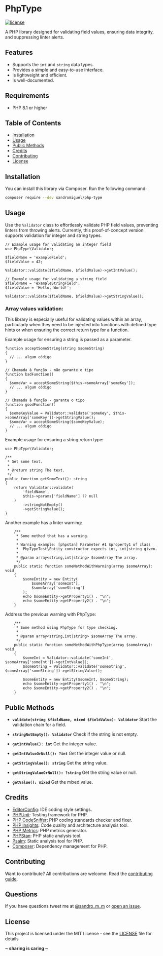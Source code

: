 # PhpType

[![license](https://img.shields.io/badge/License-MIT-blue.svg?style=flat)](LICENSE)

A PHP library designed for validating field values, ensuring data integrity, and suppressing linter alerts.

## Features

-   Supports the `int` and `string` data types.
-   Provides a simple and easy-to-use interface.
-   Is lightweight and efficient.
-   Is well-documented.

## Requirements

-   PHP 8.1 or higher

## Table of Contents

-   [Installation](#installation)
-   [Usage](#usage)
-   [Public Methods](#public-methods)
-   [Credits](#credits)
-   [Contributing](#contributing)
-   [License](#license)

## Installation

You can install this library via Composer. Run the following command:

```bash
composer require --dev sandromiguel/php-type
```

## Usage

Use the `Validator` class to effortlessly validate PHP field values, preventing linters from throwing alerts. Currently, this proof-of-concept version supports validation for integer and string types.

```
// Example usage for validating an integer field
use PhpType\Validator;

$fieldName = 'exampleField';
$fieldValue = 42;

Validator::validate($fieldName, $fieldValue)->getIntValue();

// Example usage for validating a string field
$fieldName = 'exampleStringField';
$fieldValue = 'Hello, World!';

Validator::validate($fieldName, $fieldValue)->getStringValue();
```

### Array values validation:

This library is especially useful for validating values within an array, particularly when they need to be injected into functions with defined type hints or when ensuring the correct return type for a function.

Example usage for ensuring a string is passed as a parameter.

```
function acceptSomeString(string $someString)
{
  // ... algum código
}

// Chamada à função - não garante o tipo
function badFunction()
{
  $someVar = acceptSomeString($this->someArray['someKey']);
  // ... algum código
}

// Chamada à função - garante o tipo
function goodFunction()
{
  $someKeyValue = Validator::validate('someKey', $this->someArray['someKey'])->getStringValue();
  $someVar = acceptSomeString($someKeyValue);
  // ... algum código
}
```

Example usage for ensuring a string return type:

```
use PhpType\Validator;

/**
 * Get some text.
 *
 * @return string The text.
 */
public function getSomeText(): string
{
    return Validator::validate(
        'fieldName',
        $this->params['fieldName'] ?? null
    )
        ->stringNotEmpty()
        ->getStringValue();
}
```

Another example has a linter warning:

```
    /**
     * Some method that has a warning.
     *
     * Warning example: [phpstan] Parameter #1 $property1 of class
     *  PhpTypeTest\Entity constructor expects int, int|string given.
     *
     * @param array<string,int|string> $someArray The array.
     */
    public static function someMethodWithWarning(array $someArray): void
    {
        $someEntity = new Entity(
            $someArray['someInt'],
            $someArray['someString']
        );
        echo $someEntity->getProperty1() . "\n";
        echo $someEntity->getProperty2() . "\n";
    }
```

Address the previous warning with PhpType:

```
    /**
     * Some method using PhpType for type checking.
     *
     * @param array<string,int|string> $someArray The array.
     */
    public static function someMethodWithPhpType(array $someArray): void
    {
        $someInt = Validator::validate('someInt', $someArray['someInt'])->getIntValue();
        $someString = Validator::validate('someString', $someArray['someString'])->getStringValue();

        $someEntity = new Entity($someInt, $someString);
        echo $someEntity->getProperty1() . "\n";
        echo $someEntity->getProperty2() . "\n";
    }
```

## Public Methods

-   **`validate(string $fieldName, mixed $fieldValue): Validator`**
    Start the validation chain for a field.

-   **`stringNotEmpty(): Validator`**
    Check if the string is not empty.

-   **`getIntValue(): int`**
    Get the integer value.

-   **`getIntValueOrNull(): ?int`**
    Get the integer value or null.

-   **`getStringValue(): string`**
    Get the string value.

-   **`getStringValueOrNull(): ?string`**
    Get the string value or null.

-   **`getValue(): mixed`**
    Get the mixed value.

## Credits

-   [EditorConfig](https://editorconfig.org/): IDE coding style settings.
-   [PHPUnit](https://phpunit.de/): Testing framework for PHP.
-   [PHP CodeSniffer](https://github.com/squizlabs/PHP_CodeSniffer): PHP coding standards checker and fixer.
-   [PHP Insights](https://phpinsights.com/): Code quality and architecture analysis tool.
-   [PHP Metrics](https://phpmetrics.org/): PHP metrics generator.
-   [PHPStan](https://phpstan.org/): PHP static analysis tool.
-   [Psalm](https://psalm.dev/): Static analysis tool for PHP.
-   [Composer](https://getcomposer.org/): Dependency management for PHP.

## Contributing

Want to contribute? All contributions are welcome. Read the [contributing guide](CONTRIBUTING.md).

## Questions

If you have questions tweet me at [@sandro_m_m](https://twitter.com/sandro_m_m) or [open an issue](https://github.com/SandroMiguel/php-type/issues/new).

## License

This project is licensed under the MIT License - see the [LICENSE](LICENSE) file for details

**~ sharing is caring ~**
